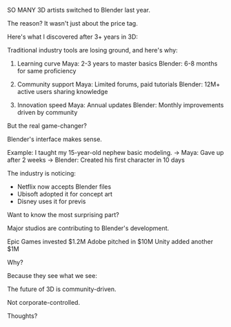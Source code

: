 SO MANY 3D artists switched to Blender last year.

The reason? It wasn't just about the price tag.

Here's what I discovered after 3+ years in 3D:

Traditional industry tools are losing ground, and here's why:

1. Learning curve
Maya: 2-3 years to master basics
Blender: 6-8 months for same proficiency

2. Community support
Maya: Limited forums, paid tutorials
Blender: 12M+ active users sharing knowledge

3. Innovation speed
Maya: Annual updates
Blender: Monthly improvements driven by community

But the real game-changer?

Blender's interface makes sense.

Example: I taught my 15-year-old nephew basic modeling.
→ Maya: Gave up after 2 weeks
→ Blender: Created his first character in 10 days

The industry is noticing:

- Netflix now accepts Blender files
- Ubisoft adopted it for concept art
- Disney uses it for previs

Want to know the most surprising part?

Major studios are contributing to Blender's development.

Epic Games invested $1.2M
Adobe pitched in $10M
Unity added another $1M

Why?

Because they see what we see:

The future of 3D is community-driven.

Not corporate-controlled.

Thoughts? 
